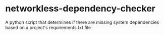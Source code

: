 # networkless-dependency-checker
A python script that determines if there are missing system dependencies based on a project's requirements.txt file
